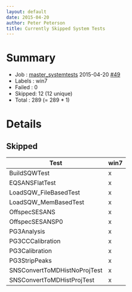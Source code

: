 ```yaml
---
layout: default
date: 2015-04-20
author: Peter Peterson
title: Currently Skipped System Tests
---
```

Summary
=======

* Job    : [master_systemtests](http://builds.mantidproject.org/job/master_systemtests/) 2015-04-20 [#49](http://builds.mantidproject.org/job/master_systemtests/49/)
* Labels : win7
* Failed : 0
* Skipped: 12 (12 unique)
* Total  : 289 (= 289 * 1)

Details
=======

Skipped
-------

| Test                          | win7 |
|-------------------------------|------|
| BuildSQWTest                  |   x  |
| EQSANSFlatTest                |   x  |
| LoadSQW_FileBasedTest         |   x  |
| LoadSQW_MemBasedTest          |   x  |
| OffspecSESANS                 |   x  |
| OffspecSESANSP0               |   x  |
| PG3Analysis                   |   x  |
| PG3CCCalibration              |   x  |
| PG3Calibration                |   x  |
| PG3StripPeaks                 |   x  |
| SNSConvertToMDHistNoProjTest  |   x  |
| SNSConvertToMDHistProjTest    |   x  |
